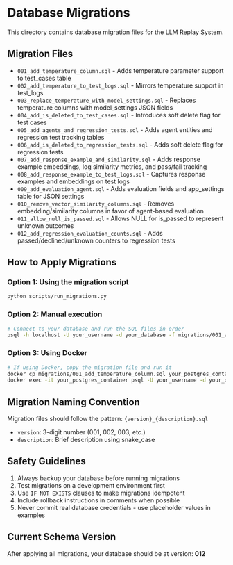 # Database Migrations

This directory contains database migration files for the LLM Replay System.

## Migration Files

- `001_add_temperature_column.sql` - Adds temperature parameter support to test_cases table
- `002_add_temperature_to_test_logs.sql` - Mirrors temperature support in test_logs
- `003_replace_temperature_with_model_settings.sql` - Replaces temperature columns with model_settings JSON fields
- `004_add_is_deleted_to_test_cases.sql` - Introduces soft delete flag for test cases
- `005_add_agents_and_regression_tests.sql` - Adds agent entities and regression test tracking tables
- `006_add_is_deleted_to_regression_tests.sql` - Adds soft delete flag for regression tests
- `007_add_response_example_and_similarity.sql` - Adds response example embeddings, log similarity metrics, and pass/fail tracking
- `008_add_response_example_to_test_logs.sql` - Captures response examples and embeddings on test logs
- `009_add_evaluation_agent.sql` - Adds evaluation fields and app_settings table for JSON settings
- `010_remove_vector_similarity_columns.sql` - Removes embedding/similarity columns in favor of agent-based evaluation
- `011_allow_null_is_passed.sql` - Allows NULL for is_passed to represent unknown outcomes
- `012_add_regression_evaluation_counts.sql` - Adds passed/declined/unknown counters to regression tests

## How to Apply Migrations

### Option 1: Using the migration script
```bash
python scripts/run_migrations.py
```

### Option 2: Manual execution
```bash
# Connect to your database and run the SQL files in order
psql -h localhost -U your_username -d your_database -f migrations/001_add_temperature_column.sql
```

### Option 3: Using Docker
```bash
# If using Docker, copy the migration file and run it
docker cp migrations/001_add_temperature_column.sql your_postgres_container:/tmp/
docker exec -it your_postgres_container psql -U your_username -d your_database -f /tmp/001_add_temperature_column.sql
```

## Migration Naming Convention

Migration files should follow the pattern: `{version}_{description}.sql`

- `version`: 3-digit number (001, 002, 003, etc.)
- `description`: Brief description using snake_case

## Safety Guidelines

1. Always backup your database before running migrations
2. Test migrations on a development environment first
3. Use `IF NOT EXISTS` clauses to make migrations idempotent
4. Include rollback instructions in comments when possible
5. Never commit real database credentials - use placeholder values in examples

## Current Schema Version

After applying all migrations, your database should be at version: **012**

